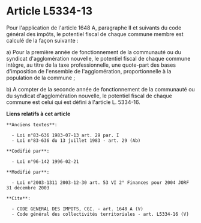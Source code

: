 # Article L5334-13

Pour l'application de l'article 1648 A, paragraphe II et suivants du code général des impôts, le potentiel fiscal de chaque
commune membre est calculé de la façon suivante : 

a) Pour la première année de fonctionnement de la communauté ou du syndicat d'agglomération nouvelle, le potentiel fiscal de
chaque commune intègre, au titre de la taxe professionnelle, une quote-part des bases d'imposition de l'ensemble de
l'agglomération, proportionnelle à la population de la commune ; 

b) A compter de la seconde année de fonctionnement de la communauté ou du syndicat d'agglomération nouvelle, le potentiel
fiscal de chaque commune est celui qui est défini à l'article L. 5334-16.

**Liens relatifs à cet article**

	**Anciens textes**:

	  - Loi n°83-636 1983-07-13 art. 29 par. I
	  - Loi n°83-636 du 13 juillet 1983 - art. 29 (Ab)

	**Codifié par**:

	  - Loi n°96-142 1996-02-21

	**Modifié par**:

	  - Loi n°2003-1311 2003-12-30 art. 53 VI 2° Finances pour 2004 JORF 31 décembre 2003

	**Cite**:

	  - CODE GENERAL DES IMPOTS, CGI. - art. 1648 A (V)
	  - Code général des collectivités territoriales - art. L5334-16 (V)
